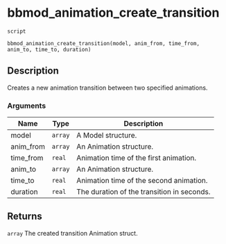 # bbmod_animation_create_transition
`script`
```gml
bbmod_animation_create_transition(model, anim_from, time_from, anim_to, time_to, duration)
```

## Description
Creates a new animation transition between two specified animations.

### Arguments
| Name | Type | Description |
| ---- | ---- | ----------- |
| model | `array` | A Model structure. |
| anim_from | `array` | An Animation structure. |
| time_from | `real` | Animation time of the first animation. |
| anim_to | `array` | An Animation structure. |
| time_to | `real` | Animation time of the second animation. |
| duration | `real` | The duration of the transition in seconds. |

## Returns
`array` The created transition Animation struct.